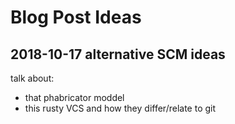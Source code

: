 # Blog Post Ideas

## 2018-10-17 alternative SCM ideas
talk about:
+ that phabricator moddel
+ this rusty VCS 
and how they differ/relate to git
